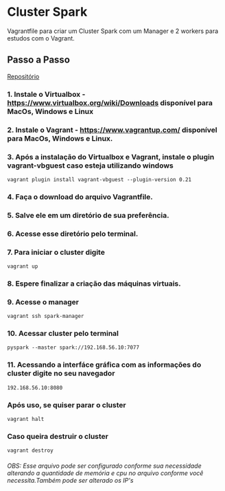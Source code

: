
# Cluster Spark 

Vagrantfile para criar um Cluster Spark com um Manager e 2 workers para estudos com  o Vagrant.


## Passo a Passo

[Repositório](https://github.com/ThiagoLange/cluster-spark-vagrant.git)

### 1. Instale o Virtualbox - <https://www.virtualbox.org/wiki/Downloads> disponível para MacOs, Windows e Linux

### 2. Instale o Vagrant - <https://www.vagrantup.com/> disponível para MacOs, Windows e Linux.

### 3. Após a instalação do Virtualbox e Vagrant, instale o plugin vagrant-vbguest caso esteja utilizando windows
```vagrant plugin install vagrant-vbguest --plugin-version 0.21```

### 4. Faça o download do arquivo Vagrantfile.

### 5. Salve ele em um diretório de sua preferência.

### 6. Acesse esse diretório pelo terminal.

### 7. Para iniciar o cluster digite 
```vagrant up```

### 8. Espere finalizar a criação das máquinas virtuais.

### 9. Acesse o manager
```vagrant ssh spark-manager```

### 10. Acessar cluster pelo terminal 
```pyspark --master spark://192.168.56.10:7077```

### 11. Acessando a interfáce gráfica com as informações do cluster digite no seu navegador 
```192.168.56.10:8080```

### Após uso, se quiser parar o cluster
```vagrant halt```

### Caso queira destruir o cluster 
```vagrant destroy```

###### OBS: Esse arquivo pode ser configurado conforme sua necessidade alterando a quantidade de memória e cpu no arquivo conforme você necessita.Também pode ser alterado os IP's
